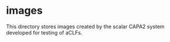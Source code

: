 # images

This directory stores images created by the scalar CAPA2 system developed for testing of aCLFs.
